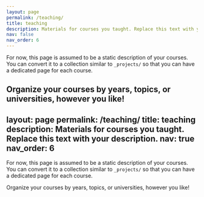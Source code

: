 ```yaml
---
layout: page
permalink: /teaching/
title: teaching
description: Materials for courses you taught. Replace this text with your description.
nav: false
nav_order: 6
---
```


For now, this page is assumed to be a static description of your courses. You can convert it to a collection similar to `_projects/` so that you can have a dedicated page for each course.

Organize your courses by years, topics, or universities, however you like!
---
layout: page
permalink: /teaching/
title: teaching
description: Materials for courses you taught. Replace this text with your description.
nav: true
nav_order: 6
---

For now, this page is assumed to be a static description of your courses. You can convert it to a collection similar to `_projects/` so that you can have a dedicated page for each course.

Organize your courses by years, topics, or universities, however you like!
